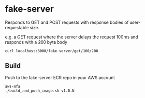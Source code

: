 # fake-server

Responds to GET and POST requests with response bodies of user-requestable size.

e.g. a GET request where the server delays the request 100ms and responds with a 200 byte body
```
curl localhost:3000/fake-server/get/100/200
```

## Build

Push to the fake-server ECR repo in your AWS account
```
aws-mfa
./build_and_push_image.sh v1.0.N
```